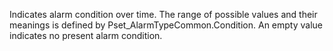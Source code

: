 Indicates alarm condition over time.  The range of possible values and their meanings is defined by Pset_AlarmTypeCommon.Condition.  An empty value indicates no present alarm condition.
